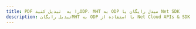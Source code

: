 ---title: PDF را به  تبدیل کنیدODP، MHT به ODP مبدل رایگان یا Net SDKdescription: تبدیل رایگانMHT به ODP با استفاده از Net Cloud APIs & SDK همچنین اسناد PDF را در Cloud ایجاد، ویرایش و رندر کنید.---